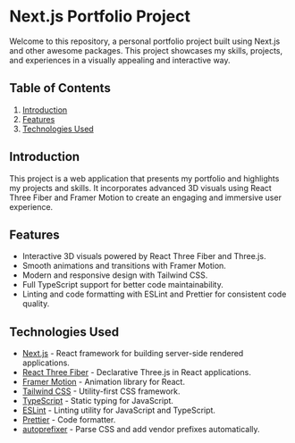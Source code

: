 # Next.js Portfolio Project

Welcome to this repository, a personal portfolio project built using Next.js and other awesome packages. This project showcases my skills, projects, and experiences in a visually appealing and interactive way.

## Table of Contents

1. [Introduction](#introduction)
2. [Features](#features)
3. [Technologies Used](#technologies-used)

## Introduction

This project is a web application that presents my portfolio and highlights my projects and skills. It incorporates advanced 3D visuals using React Three Fiber and Framer Motion to create an engaging and immersive user experience.

## Features

- Interactive 3D visuals powered by React Three Fiber and Three.js.
- Smooth animations and transitions with Framer Motion.
- Modern and responsive design with Tailwind CSS.
- Full TypeScript support for better code maintainability.
- Linting and code formatting with ESLint and Prettier for consistent code quality.

## Technologies Used

- [Next.js](https://nextjs.org/) - React framework for building server-side rendered applications.
- [React Three Fiber](https://github.com/pmndrs/react-three-fiber) - Declarative Three.js in React applications.
- [Framer Motion](https://www.framer.com/motion/) - Animation library for React.
- [Tailwind CSS](https://tailwindcss.com/) - Utility-first CSS framework.
- [TypeScript](https://www.typescriptlang.org/) - Static typing for JavaScript.
- [ESLint](https://eslint.org/) - Linting utility for JavaScript and TypeScript.
- [Prettier](https://prettier.io/) - Code formatter.
- [autoprefixer](https://github.com/postcss/autoprefixer) - Parse CSS and add vendor prefixes automatically.

